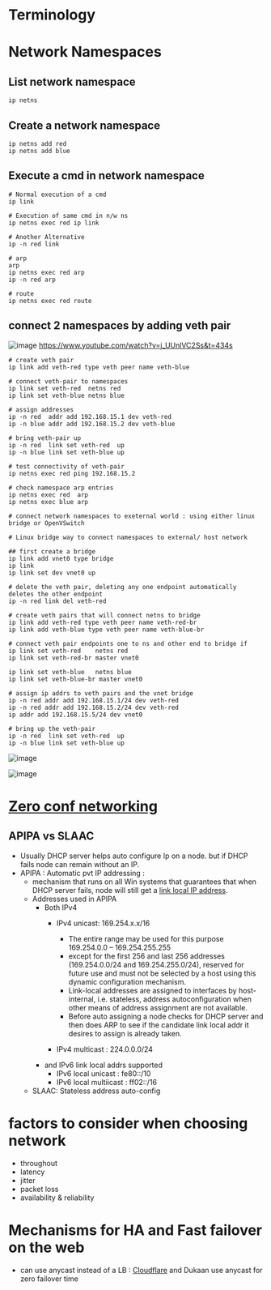 # Terminology
# Network Namespaces
## List network namespace
    ip netns

## Create a network namespace
    ip netns add red
    ip netns add blue

## Execute a cmd in network namespace

    # Normal execution of a cmd
    ip link
    
    # Execution of same cmd in n/w ns
    ip netns exec red ip link
    
    # Another Alternative
    ip -n red link

    # arp
    arp
    ip netns exec red arp
    ip -n red arp

    # route
    ip netns exec red route

## connect 2 namespaces by adding veth pair
![image](https://github.com/trohit/ik/assets/466385/b584ab2e-11b8-4ec6-9225-de2a6b7b1d5e)
https://www.youtube.com/watch?v=j_UUnlVC2Ss&t=434s

    # create veth pair
    ip link add veth-red type veth peer name veth-blue

    # connect veth-pair to namespaces
    ip link set veth-red  netns red
    ip link set veth-blue netns blue

    # assign addresses
    ip -n red  addr add 192.168.15.1 dev veth-red
    ip -n blue addr add 192.168.15.2 dev veth-blue

    # bring veth-pair up
    ip -n red  link set veth-red  up
    ip -n blue link set veth-blue up

    # test connectivity of veth-pair
    ip netns exec red ping 192.168.15.2 

    # check namespace arp entries
    ip netns exec red  arp
    ip netns exec blue arp

    # connect network namespaces to exeternal world : using either linux bridge or OpenVSwitch
    
    # Linux bridge way to connect namespaces to external/ host network

    ## first create a bridge
    ip link add vnet0 type bridge
    ip link
    ip link set dev vnet0 up

    # delete the veth pair, deleting any one endpoint automatically deletes the other endpoint
    ip -n red link del veth-red

    # create veth pairs that will connect netns to bridge
    ip link add veth-red type veth peer name veth-red-br
    ip link add veth-blue type veth peer name veth-blue-br

    # connect veth pair endpoints one to ns and other end to bridge if
    ip link set veth-red    netns red
    ip link set veth-red-br master vnet0

    ip link set veth-blue   netns blue
    ip link set veth-blue-br master vnet0

    # assign ip addrs to veth pairs and the vnet bridge
    ip -n red addr add 192.168.15.1/24 dev veth-red
    ip -n red addr add 192.168.15.2/24 dev veth-red
    ip addr add 192.168.15.5/24 dev vnet0
    
    # bring up the veth-pair
    ip -n red  link set veth-red  up
    ip -n blue link set veth-blue up

![image](https://github.com/trohit/ik/assets/466385/68c68d38-7694-48e3-b83f-00fac2cd0626)

![image](https://github.com/trohit/ik/assets/466385/30fc1948-a472-48ce-9c09-9ffd971ec19d)


    
## 
# [Zero conf networking](https://en.wikipedia.org/wiki/Zero-configuration_networking)
## APIPA vs SLAAC
- Usually DHCP server helps auto configure Ip on a node. but if DHCP fails node can remain without an IP.
- APIPA : Automatic pvt IP addressing :
  - mechanism that runs on all Win systems that guarantees that when DHCP server fails, node will still get a [link local IP address](https://en.wikipedia.org/wiki/Link-local_address).
  - Addresses used in APIPA
    - Both IPv4
      - IPv4 unicast: 169.254.x.x/16
        - The entire range may be used for this purpose 169.254.0.0 – 169.254.255.255
        - except for the first 256 and last 256 addresses (169.254.0.0/24 and 169.254.255.0/24), reserved for future use and must not be selected by a host using this dynamic configuration mechanism.
        - Link-local addresses are assigned to interfaces by host-internal, i.e. stateless, address autoconfiguration when other means of address assignment are not available.
        - Before auto assigning a node checks for DHCP server and then does ARP to see if the candidate link local addr it desires to assign is already taken.
 
      - IPv4 multicast : 224.0.0.0/24
    - and IPv6 link local addrs supported
      - IPv6 local unicast : fe80::/10
      - IPv6 local multiicast : ff02::/16
  - SLAAC: Stateless address auto-config 
# factors to consider when choosing network
- throughout
- latency
- jitter
- packet loss
- availability & reliability

# Mechanisms for HA and Fast failover on the web  
- can use anycast instead of a LB : [Cloudflare](https://blog.cloudflare.com/cloudflares-architecture-eliminating-single-p/) and Dukaan use anycast for zero failover time
